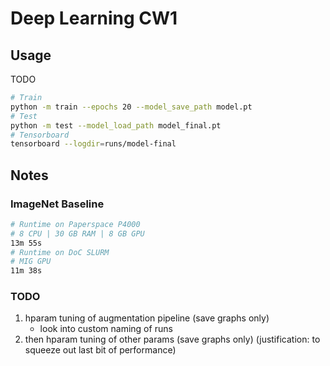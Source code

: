 # Deep Learning CW1

## Usage

TODO

```sh
# Train
python -m train --epochs 20 --model_save_path model.pt
# Test
python -m test --model_load_path model_final.pt
# Tensorboard
tensorboard --logdir=runs/model-final
```

## Notes

### ImageNet Baseline

```sh
# Runtime on Paperspace P4000
# 8 CPU | 30 GB RAM | 8 GB GPU
13m 55s
# Runtime on DoC SLURM
# MIG GPU
11m 38s
```

### TODO

1. hparam tuning of augmentation pipeline (save graphs only)
    - look into custom naming of runs
2. then hparam tuning of other params (save graphs only) (justification: to
   squeeze out last bit of performance)
